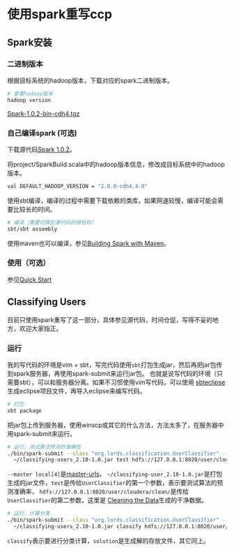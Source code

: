 # 使用spark重写ccp

## Spark安装

### 二进制版本

根据目标系统的hadoop版本，下载对应的spark二进制版本。

```bash
# 查看hadoop版本
hadoop version
```

[Spark-1.0.2-bin-cdh4.tgz](http://d3kbcqa49mib13.cloudfront.net/spark-1.0.2-bin-cdh4.tgz)


### 自己编译spark (可选)

下载源代码[Spark 1.0.2](http://d3kbcqa49mib13.cloudfront.net/spark-1.0.2.tgz)。

将project/SparkBuild.scala中的hadoop版本信息，修改成目标系统中的hadoop版本。

```bash
val DEFAULT_HADOOP_VERSION = "2.0.0-cdh4.4.0"
```

使用sbt编译，编译的过程中需要下载依赖的类库，如果网速较慢，编译可能会需要比较长的时间。


```bash
# 编译（需要切换到源代码的根目标）
sbt/sbt assembly
```

使用maven也可以编译，参见[Building Spark with Maven](https://spark.apache.org/docs/latest/building-with-maven.html)。

### 使用（可选）

参见[Quick Start](https://spark.apache.org/docs/latest/quick-start.html)


## Classifying Users

目前只使用spark重写了这一部分，具体参见源代码，时间仓促，写得不妥的地方，欢迎大家指正。

### 运行

我的写代码的环境是vim + sbt，写完代码使用`sbt`打包生成jar，然后再把jar包传到spark服务器，再使用spark-submit来运行jar包。
也就是说写代码的环境（只需要sbt），可以和服务器分离。如果不习惯使用vim写代码，可以使用
[sbteclipse](https://github.com/typesafehub/sbteclipse)生成eclipse项目文件，再导入eclipse来编写代码。

```bash
# 打包
sbt package
```

把jar包上传到服务器，使用winscp或其它的什么方法，方法太多了，在服务器中用spark-submit来运行。

```bash
# 运行，测试算法预测的准确性
./bin/spark-submit --class "org.lords.classification.UserClassifier" --master local[4]
  ~/classifying-users_2.10-1.0.jar test hdfs://127.0.0.1:8020/user/cloudera/clean/
```

`--master local[4]`是[master-urls](https://spark.apache.org/docs/latest/submitting-applications.html#master-urls)，
`~/classifying-user_2.10-1.0.jar`是打包生成的jar文件，`test`是传给`UserClassifier`的第一个参数，表示要测试算法的预测准确率，
`hdfs://127.0.0.1:8020/user/cloudera/clean/`是传给`UserClassifier`的第二参数，这里是
[Cleaning the Data](http://certification.cloudera.com/prep/dsc1sk/cleaning.html)生成的干净数据。

```bash
# 运行，计算分类
./bin/spark-submit --class "org.lords.classification.UserClassifier" --master local[4]
  ~/classifying-users_2.10-1.0.jar classify hdfs://127.0.0.1:8020/user/cloudera/clean/ solution
```

`classify`表示要进行分类计算，`solution`是生成解的存放文件，其它同上。
